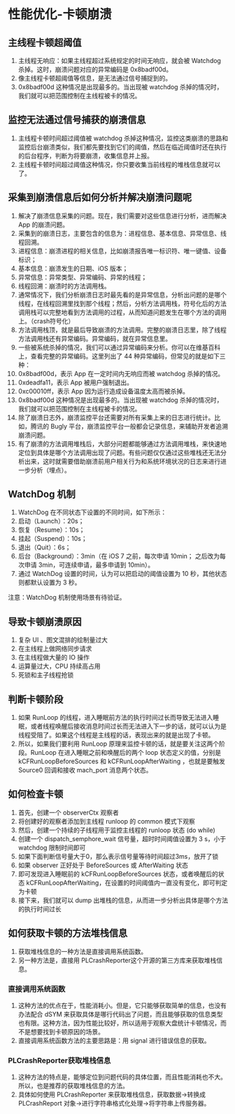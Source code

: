 # 性能优化-卡顿崩溃

## 主线程卡顿超阈值

1. 主线程无响应：如果主线程超过系统规定的时间无响应，就会被 Watchdog 杀掉。这时，崩溃问题对应的异常编码是 0x8badf00d。
2. 像主线程卡顿超阈值等信息，是无法通过信号捕捉到的。
3. 0x8badf00d 这种情况是出现最多的。当出现被 watchdog 杀掉的情况时，我们就可以把范围控制在主线程被卡的情况。

## 监控无法通过信号捕获的崩溃信息

1. 主线程卡顿时间超过阈值被 watchdog 杀掉这种情况，监控这类崩溃的思路和监控后台崩溃类似，我们都先要找到它们的阈值，然后在临近阈值时还在执行的后台程序，判断为将要崩溃，收集信息并上报。
2. 主线程卡顿时间超过阈值这种情况，你只要收集当前线程的堆栈信息就可以了。

## 采集到崩溃信息后如何分析并解决崩溃问题呢

1. 解决了崩溃信息采集的问题。现在，我们需要对这些信息进行分析，进而解决 App 的崩溃问题。
2. 采集到的崩溃日志，主要包含的信息为：进程信息、基本信息、异常信息、线程回溯。
3. 进程信息：崩溃进程的相关信息，比如崩溃报告唯一标识符、唯一键值、设备标识；
4. 基本信息：崩溃发生的日期、iOS 版本；
5. 异常信息：异常类型、异常编码、异常的线程；
6. 线程回溯：崩溃时的方法调用栈。
7. 通常情况下，我们分析崩溃日志时最先看的是异常信息，分析出问题的是哪个线程，在线程回溯里找到那个线程；然后，分析方法调用栈，符号化后的方法调用栈可以完整地看到方法调用的过程，从而知道问题发生在哪个方法的调用上。（crash符号化）
8. 方法调用栈顶，就是最后导致崩溃的方法调用。完整的崩溃日志里，除了线程方法调用栈还有异常编码。异常编码，就在异常信息里。
9. 一些被系统杀掉的情况，我们可以通过异常编码来分析。你可以在维基百科上，查看完整的异常编码。这里列出了 44 种异常编码，但常见的就是如下三种：
10. 0x8badf00d，表示 App 在一定时间内无响应而被 watchdog 杀掉的情况。
11. 0xdeadfa11，表示 App 被用户强制退出。
12. 0xc00010ff，表示 App 因为运行造成设备温度太高而被杀掉。
13. 0x8badf00d 这种情况是出现最多的。当出现被 watchdog 杀掉的情况时，我们就可以把范围控制在主线程被卡的情况。
14. 除了崩溃日志外，崩溃监控平台还需要对所有采集上来的日志进行统计。比如，腾讯的 Bugly 平台，崩溃监控平台一般都会记录信息，来辅助开发者追溯崩溃问题。
15. 有了崩溃的方法调用堆栈后，大部分问题都能够通过方法调用堆栈，来快速地定位到具体是哪个方法调用出现了问题。有些问题仅仅通过这些堆栈还无法分析出来，这时就需要借助崩溃前用户相关行为和系统环境状况的日志来进行进一步分析（埋点）。

## WatchDog 机制

1. WatchDog 在不同状态下设置的不同时间，如下所示：
2. 启动（Launch）：20s；
3. 恢复（Resume）：10s；
4. 挂起（Suspend）：10s；
5. 退出（Quit）：6s；
6. 后台（Background）：3min（在 iOS 7 之前，每次申请 10min； 之后改为每次申请 3min，可连续申请，最多申请到 10min）。
7. 通过 WatchDog 设置的时间，认为可以把启动的阈值设置为 10 秒，其他状态则都默认设置为 3 秒。

注意：WatchDog 机制使用场景有待验证。

## 导致卡顿崩溃原因

1. 复杂 UI 、图文混排的绘制量过大
2. 在主线程上做网络同步请求
3. 在主线程做大量的 IO 操作
4. 运算量过大，CPU 持续高占用
5. 死锁和主子线程抢锁

## 判断卡顿阶段

1. 如果 RunLoop 的线程，进入睡眠前方法的执行时间过长而导致无法进入睡眠，或者线程唤醒后接收消息时间过长而无法进入下一步的话，就可以认为是线程受阻了。如果这个线程是主线程的话，表现出来的就是出现了卡顿。
2. 所以，如果我们要利用 RunLoop 原理来监控卡顿的话，就是要关注这两个阶段。RunLoop 在进入睡眠之前和唤醒后的两个 loop 状态定义的值，分别是 kCFRunLoopBeforeSources 和 kCFRunLoopAfterWaiting ，也就是要触发 Source0 回调和接收 mach_port 消息两个状态。

## 如何检查卡顿

1. 首先，创建一个 observerCtx 观察者
2. 将创建好的观察者添加到主线程 runloop 的 common 模式下观察
3. 然后，创建一个持续的子线程用于监控主线程的 runloop 状态 (do while)
4. 创建一个 dispatch_semphore_wait 信号量，超时时间阈值设置为 3 s，小于 watchdog 限制时间即可
5. 如果下面判断信号量大于0，那么表示信号量等待时间超过3ms，放开了锁
6. 如果 observer 正好处于 BeforeSources 或 AfterWaiting 状态
7. 即可发现进入睡眠前的 kCFRunLoopBeforeSources 状态，或者唤醒后的状态 kCFRunLoopAfterWaiting，在设置的时间阈值内一直没有变化，即可判定为卡顿
8. 接下来，我们就可以 dump 出堆栈的信息，从而进一步分析出具体是哪个方法的执行时间过长

## 如何获取卡顿的方法堆栈信息

1. 获取堆栈信息的一种方法是直接调用系统函数。
2. 另一种方法是，直接用 PLCrashReporter这个开源的第三方库来获取堆栈信息。

### 直接调用系统函数

1. 这种方法的优点在于，性能消耗小。但是，它只能够获取简单的信息，也没有办法配合 dSYM 来获取具体是哪行代码出了问题，而且能够获取的信息类型也有限。这种方法，因为性能比较好，所以适用于观察大盘统计卡顿情况，而不是想要找到卡顿原因的场景。
2. 直接调用系统函数方法的主要思路是：用 signal 进行错误信息的获取。

### PLCrashReporter获取堆栈信息

1. 这种方法的特点是，能够定位到问题代码的具体位置，而且性能消耗也不大。所以，也是推荐的获取堆栈信息的方法。
2. 具体如何使用 PLCrashReporter 来获取堆栈信息，获取数据->转换成 PLCrashReport 对象->进行字符串格式化处理->将字符串上传服务器。